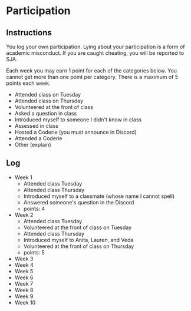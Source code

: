 Participation
=============

## Instructions ##

You log your own participation. Lying about your participation is a form of
academic misconduct. If you are caught cheating, you will be reported to SJA.

Each week you may earn 1 point for each of the categories below. You cannot get
more than one point per category. There is a maximum of 5 points each week.

+ Attended class on Tuesday
+ Attended class on Thursday
+ Volunteered at the front of class
+ Asked a question in class
+ Introduced myself to someone I didn't know in class
+ Assessed in class
+ Hosted a Coderie (you must announce in Discord)
+ Attended a Coderie
+ Other (explain)

## Log ##

- Week 1
	+ Attended class Tuesday
	+ Attended class Thursday
	+ Introduced myself to a classmate (whose name I cannot spell)
	+ Answered someone's question in the Discord
	+ points: 4
- Week 2
	+ Attended class Tuesday
	+ Volunteered at the front of class on Tuesday
	+ Attended class Thursday
	+ Introduced myself to Anita, Lauren, and Veda
	+ Volunteered at the front of class on Thursday
	+ points: 5
- Week 3
- Week 4
- Week 5
- Week 6
- Week 7
- Week 8
- Week 9
- Week 10
